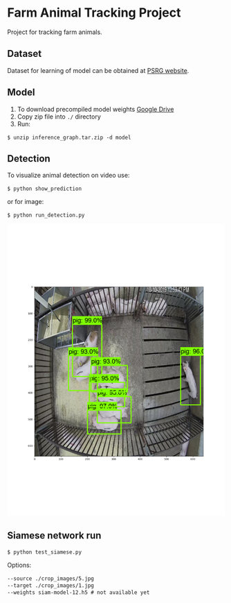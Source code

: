 # Farm Animal Tracking Project

Project for tracking farm animals.

## Dataset

Dataset for learning of model can be obtained at [PSRG website](psrg.unl.edu/Projects/Details/12-Animal-Tracking).

## Model

1. To download precompiled model weights [Google Drive](https://drive.google.com/file/d/1OCkqrhT4LPlL4omqDQiw0_XzJ2J77F4n/view?usp=sharing)
1. Copy zip file into `./` directory
1. Run:

```
$ unzip inference_graph.tar.zip -d model
```

## Detection

To visualize animal detection on video use:
```
$ python show_prediction
```
or for image:
```
$ python run_detection.py
```

![](prediction.png)

## Siamese network run

```
$ python test_siamese.py
```

Options:
```
--source ./crop_images/5.jpg
--target ./crop_images/1.jpg
--weights siam-model-12.h5 # not available yet
```